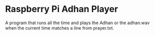 # Raspberry Pi Adhan Player
A program that runs all the time and plays the Adhan or the adhan.wav when the current time matches a line from prayer.txt.
